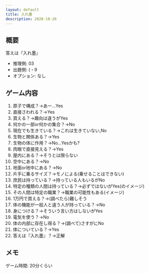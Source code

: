 ```yaml
---
layout: default
title: 入れ墨
description: 2020-10-26
---
```


## 概要

答えは『入れ墨』

- 推理側: 03
- 出題側: (・9
- オプション: なし

## ゲーム内容

1. 原子で構成？→あー…Yes
2. 直接さわれる？→Yes
3. 買える？→趣向は違うがYes
4. 何かの一部or何かの集合？→No
5. 現在でも生きている？→これは生きていない,No
6. 生物と関係ある？→Yes
7. 生物の体に作用？→No…Yesかも?
8. 肉眼で直接見える？→Yes
9. 屋内にある？→そうとは限らない
10. 空中にある？→No
11. 地面or地中にある？→No
12. 片手に乗るサイズ？→モノによる(乗せることはできない)
13. 庶民は持っている？→持っている人もいるがNo
14. 特定の種類の人間は持っている？→必ずではないがYes(のイメージ)
15. その人間は特定の職業？→職業の可能性もある(イメージ)
16. 1万円で買える？→(調べたら)難しそう
17. 体の機能が一般人と違う人が持っている？→No
18. 身につける？→そういう言い方はしないがYes
19. 電気を使う？→No
20. 体の内部に存在し得る？→(調べて)さすがにNo
21. 体についている？→Yes
22. 答えは『入れ墨』？→正解

## メモ

ゲーム時間: 20分くらい
